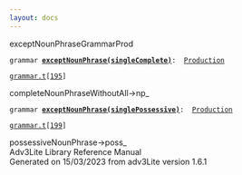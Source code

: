 ```yaml
---
layout: docs
---
```

<span class="title">exceptNounPhrase</span><span class="type">GrammarProd</span>

`grammar `**[`exceptNounPhrase(singleComplete)`](../object/exceptNounPhrase(singleComplete).html)**` :   `[`Production`](../object/Production.html)

[`grammar.t`](../file/grammar.t.html)`[`[`195`](../source/grammar.t.html#195)`]`



completeNounPhraseWithoutAll-\>np\_  



`grammar `**[`exceptNounPhrase(singlePossessive)`](../object/exceptNounPhrase(singlePossessive).html)**` :   `[`Production`](../object/Production.html)

[`grammar.t`](../file/grammar.t.html)`[`[`199`](../source/grammar.t.html#199)`]`



possessiveNounPhrase-\>poss\_  
Adv3Lite Library Reference Manual  
Generated on 15/03/2023 from adv3Lite version 1.6.1


